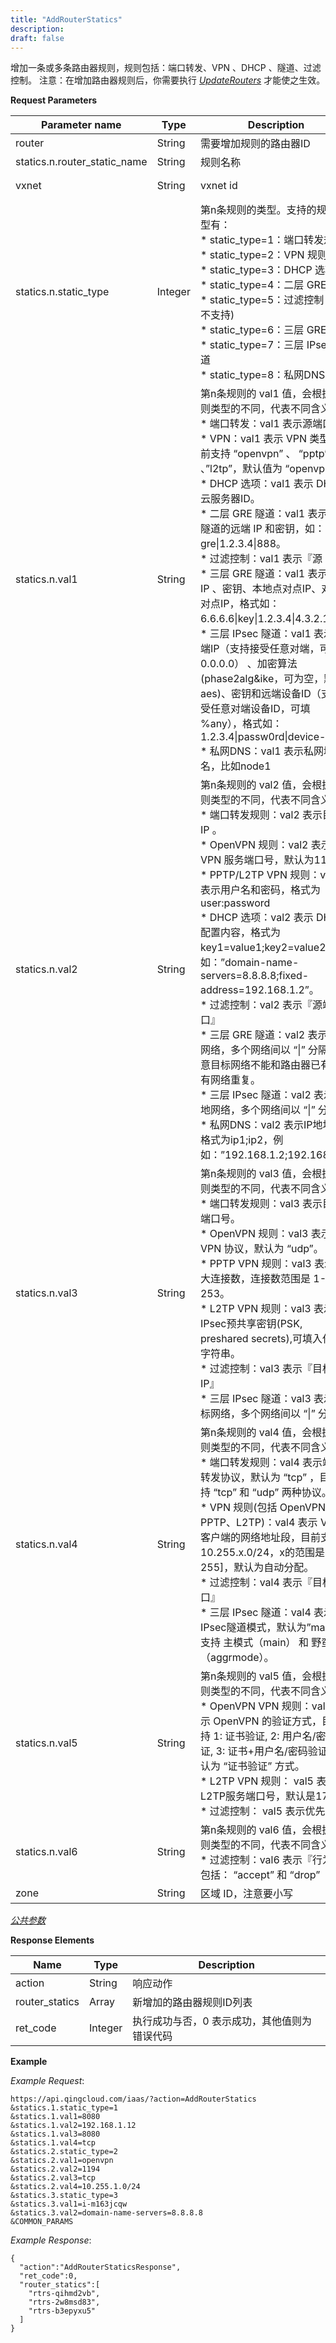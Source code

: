 ```yaml
---
title: "AddRouterStatics"
description: 
draft: false
---
```




增加一条或多条路由器规则，规则包括：端口转发、VPN 、DHCP 、隧道、过滤控制。 注意：在增加路由器规则后，你需要执行 [_UpdateRouters_](../update_routers/) 才能使之生效。

**Request Parameters**

| Parameter name | Type | Description | Required |
| --- | --- | --- | --- |
| router | String | 需要增加规则的路由器ID | Yes |
| statics.n.router_static_name | String | 规则名称 | No |
| vxnet | String | vxnet id | Yes only in VPC |
| statics.n.static_type | Integer | 第n条规则的类型。支持的规则类型有：<br/>*   static_type=1：端口转发规则<br/>*   static_type=2：VPN 规则<br/>*   static_type=3：DHCP 选项<br/>*   static_type=4：二层 GRE 隧道<br/>*   static_type=5：过滤控制 (VPC不支持)<br/>*   static_type=6：三层 GRE 隧道<br/>*   static_type=7：三层 IPsec 隧道<br/>*   static_type=8：私网DNS | Yes |
| statics.n.val1 | String | 第n条规则的 val1 值，会根据规则类型的不同，代表不同含义：<br/>*   端口转发：val1 表示源端口。<br/>*   VPN：val1 表示 VPN 类型，目前支持 “openvpn” 、 “pptp” 、”l2tp”，默认值为 “openvpn”。<br/>*   DHCP 选项：val1 表示 DHCP 云服务器ID。<br/>*   二层 GRE 隧道：val1 表示二层隧道的远端 IP 和密钥，如：gre&#124;1.2.3.4&#124;888。<br/>*   过滤控制：val1 表示『源 IP』<br/>*   三层 GRE 隧道：val1 表示远端 IP 、密钥、本地点对点IP、对端点对点IP，格式如：6.6.6.6&#124;key&#124;1.2.3.4&#124;4.3.2.1。<br/>*   三层 IPsec 隧道：val1 表示远端IP（支持接受任意对端，可填 0.0.0.0） 、加密算法(phase2alg&ike，可为空，默认aes)、密钥和远端设备ID（支持接受任意对端设备ID，可填 %any），格式如：1.2.3.4&#124;passw0rd&#124;device-id<br/>*   私网DNS：val1 表示私网域名，比如node1 | Yes |
| statics.n.val2 | String | 第n条规则的 val2 值，会根据规则类型的不同，代表不同含义：<br/>*   端口转发规则：val2 表示目标 IP 。<br/>*   OpenVPN 规则：val2 表示 VPN 服务端口号，默认为1194。<br/>*   PPTP/L2TP VPN 规则：val2 表示用户名和密码，格式为 user:password<br/>*   DHCP 选项：val2 表示 DHCP 配置内容，格式为key1=value1;key2=value2，例如：”domain-name-servers=8.8.8.8;fixed-address=192.168.1.2”。<br/>*   过滤控制：val2 表示『源端口』<br/>*   三层 GRE 隧道：val2 表示目标网络，多个网络间以 “&#124;” 分隔。注意目标网络不能和路由器已有的私有网络重复。<br/>*   三层 IPsec 隧道：val2 表示本地网络，多个网络间以 “&#124;” 分隔。<br/>*   私网DNS：val2 表示IP地址，格式为ip1;ip2，例如：”192.168.1.2;192.168.1.3” | No |
| statics.n.val3 | String | 第n条规则的 val3 值，会根据规则类型的不同，代表不同含义：<br/>*   端口转发规则：val3 表示目标端口号。<br/>*   OpenVPN 规则：val3 表示 VPN 协议，默认为 “udp”。<br/>*   PPTP VPN 规则：val3 表示最大连接数，连接数范围是 1-253。<br/>*   L2TP VPN 规则：val3 表示IPsec预共享密钥(PSK, preshared secrets),可填入任意字符串。<br/>*   过滤控制：val3 表示『目标 IP』<br/>*   三层 IPsec 隧道：val3 表示目标网络，多个网络间以 “&#124;” 分隔。 | No |
| statics.n.val4 | String | 第n条规则的 val4 值，会根据规则类型的不同，代表不同含义：<br/>*   端口转发规则：val4 表示端口转发协议，默认为 “tcp” ，目前支持 “tcp” 和 “udp” 两种协议。<br/>*   VPN 规则(包括 OpenVPN 、PPTP、L2TP)：val4 表示 VPN 客户端的网络地址段，目前支持10.255.x.0/24，x的范围是[0-255]，默认为自动分配。<br/>*   过滤控制：val4 表示『目标端口』<br/>*   三层 IPsec 隧道：val4 表示IPsec隧道模式，默认为”main”，支持 主模式（main） 和 野蛮模式（aggrmode）。 | No |
| statics.n.val5 | String | 第n条规则的 val5 值，会根据规则类型的不同，代表不同含义：<br/>*   OpenVPN VPN 规则：val5 表示 OpenVPN 的验证方式，目前支持 1: 证书验证, 2: 用户名/密码验证, 3: 证书+用户名/密码验证，默认为 “证书验证” 方式。<br/>*   L2TP VPN 规则： val5 表示L2TP服务端口号，默认是1701。<br/>*   过滤控制： val5 表示优先级 | No |
| statics.n.val6 | String | 第n条规则的 val6 值，会根据规则类型的不同，代表不同含义：<br/>*   过滤控制：val6 表示『行为』，包括： “accept” 和 “drop” | No |
| zone | String | 区域 ID，注意要小写 | Yes |

[_公共参数_](../../../parameters/)

**Response Elements**

| Name | Type | Description |
| --- | --- | --- |
| action | String | 响应动作 |
| router_statics | Array | 新增加的路由器规则ID列表 |
| ret_code | Integer | 执行成功与否，0 表示成功，其他值则为错误代码 |

**Example**

_Example Request_:

```
https://api.qingcloud.com/iaas/?action=AddRouterStatics
&statics.1.static_type=1
&statics.1.val1=8080
&statics.1.val2=192.168.1.12
&statics.1.val3=8080
&statics.1.val4=tcp
&statics.2.static_type=2
&statics.2.val1=openvpn
&statics.2.val2=1194
&statics.2.val3=tcp
&statics.2.val4=10.255.1.0/24
&statics.3.static_type=3
&statics.3.val1=i-m163jcqw
&statics.3.val2=domain-name-servers=8.8.8.8
&COMMON_PARAMS
```

_Example Response_:

```
{
  "action":"AddRouterStaticsResponse",
  "ret_code":0,
  "router_statics":[
    "rtrs-qihmd2vb",
    "rtrs-2w8msd83",
    "rtrs-b3epyxu5"
  ]
}
```
